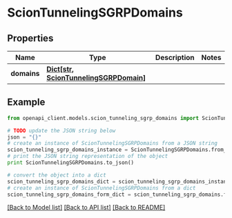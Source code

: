 # ScionTunnelingSGRPDomains


## Properties

Name | Type | Description | Notes
------------ | ------------- | ------------- | -------------
**domains** | [**Dict[str, ScionTunnelingSGRPDomain]**](ScionTunnelingSGRPDomain.md) |  | 

## Example

```python
from openapi_client.models.scion_tunneling_sgrp_domains import ScionTunnelingSGRPDomains

# TODO update the JSON string below
json = "{}"
# create an instance of ScionTunnelingSGRPDomains from a JSON string
scion_tunneling_sgrp_domains_instance = ScionTunnelingSGRPDomains.from_json(json)
# print the JSON string representation of the object
print ScionTunnelingSGRPDomains.to_json()

# convert the object into a dict
scion_tunneling_sgrp_domains_dict = scion_tunneling_sgrp_domains_instance.to_dict()
# create an instance of ScionTunnelingSGRPDomains from a dict
scion_tunneling_sgrp_domains_form_dict = scion_tunneling_sgrp_domains.from_dict(scion_tunneling_sgrp_domains_dict)
```
[[Back to Model list]](../README.md#documentation-for-models) [[Back to API list]](../README.md#documentation-for-api-endpoints) [[Back to README]](../README.md)


